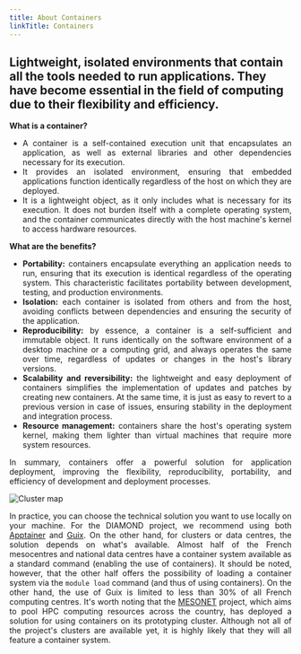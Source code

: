 ```yaml
---
title: About Containers
linkTitle: Containers
---
```


<h2 class="about-lead text-center">Lightweight, isolated environments that contain all the tools needed to run applications. They have become essential in the field of computing due to their flexibility and efficiency.</h2>

<div align="justify">

**What is a container?**

- A container is a self-contained execution unit that encapsulates an application, as well as external libraries and other dependencies necessary for its execution.
- It provides an isolated environment, ensuring that embedded applications function identically regardless of the host on which they are deployed.
- It is a lightweight object, as it only includes what is necessary for its execution. It does not burden itself with a complete operating system, and the container communicates directly with the host machine's kernel to access hardware resources.

**What are the benefits?**

- **Portability:** containers encapsulate everything an application needs to run, ensuring that its execution is identical regardless of the operating system. This characteristic facilitates portability between development, testing, and production environments.
- **Isolation:** each container is isolated from others and from the host, avoiding conflicts between dependencies and ensuring the security of the application.
- **Reproducibility:** by essence, a container is a self-sufficient and immutable object. It runs identically on the software environment of a desktop machine or a computing grid, and always operates the same over time, regardless of updates or changes in the host's library versions.
- **Scalability and reversibility:** the lightweight and easy deployment of containers simplifies the implementation of updates and patches by creating new containers. At the same time, it is just as easy to revert to a previous version in case of issues, ensuring stability in the deployment and integration process.
- **Resource management:** containers share the host's operating system kernel, making them lighter than virtual machines that require more system resources.

In summary, containers offer a powerful solution for application deployment, improving the flexibility, reproducibility, portability, and efficiency of development and deployment processes.

</div>

<style>
 /* Three image containers (use 25% for four, and 50% for two, etc) */
.column {
  float: left;
  /* width: 50%; */
  /* padding: 5px 5px; */
}

/* Clear floats after image containers */
.row::after {
  content: "";
  clear: both;
  display: table;
}
</style>

 <div class="row">
  <div class="column left-about-containers">
    <img alt="Cluster map" class="cluster-map">
  </div>
  <div class="column right-about-containers" align="justify">

In practice, you can choose the technical solution you want to use locally on your machine. For the DIAMOND project, we recommend using both [Apptainer](/about/apptainer/) and [Guix](/about/guix/). On the other hand, for clusters or data centres, the solution depends on what's available. Almost half of the French mesocentres and national data centres have a container system available as a standard command (enabling the use of containers). It should be noted, however, that the other half offers the possibility of loading a container system via the `module load` command (and thus of using containers). On the other hand, the use of Guix is limited to less than $30\%$ of all French computing centres. It's worth noting that the [MESONET](https://www.mesonet.fr/) project, which aims to pool HPC computing resources across the country, has deployed a solution for using containers on its prototyping cluster. Although not all of the project's clusters are available yet, it is highly likely that they will all feature a container system.

  </div>
</div>
